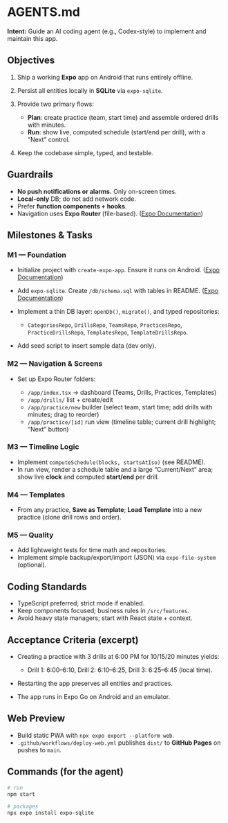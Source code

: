# AGENTS.md

**Intent:** Guide an AI coding agent (e.g., Codex-style) to implement and maintain this app.

## Objectives

1. Ship a working **Expo** app on Android that runs entirely offline.
2. Persist all entities locally in **SQLite** via `expo-sqlite`.
3. Provide two primary flows:

   * **Plan**: create practice (team, start time) and assemble ordered drills with minutes.
   * **Run**: show live, computed schedule (start/end per drill), with a “Next” control.
4. Keep the codebase simple, typed, and testable.

## Guardrails

* **No push notifications or alarms.** Only on-screen times.
* **Local-only** DB; do not add network code.
* Prefer **function components + hooks**.
* Navigation uses **Expo Router** (file-based). ([Expo Documentation][3])

## Milestones & Tasks

### M1 — Foundation

* Initialize project with `create-expo-app`. Ensure it runs on Android. ([Expo Documentation][1])
* Add `expo-sqlite`. Create `/db/schema.sql` with tables in README. ([Expo Documentation][2])
* Implement a thin DB layer: `openDb()`, `migrate()`, and typed repositories:

  * `CategoriesRepo`, `DrillsRepo`, `TeamsRepo`, `PracticesRepo`, `PracticeDrillsRepo`, `TemplatesRepo`, `TemplateDrillsRepo`.
* Add seed script to insert sample data (dev only).

### M2 — Navigation & Screens

* Set up Expo Router folders:

  * `/app/index.tsx` → dashboard (Teams, Drills, Practices, Templates)
  * `/app/drills/` list + create/edit
  * `/app/practice/new` builder (select team, start time; add drills with minutes; drag to reorder)
  * `/app/practice/[id]` run view (timeline table; current drill highlight; “Next” button)

### M3 — Timeline Logic

* Implement `computeSchedule(blocks, startsAtIso)` (see README).
* In run view, render a schedule table and a large “Current/Next” area; show live **clock** and computed **start/end** per drill.

### M4 — Templates

* From any practice, **Save as Template**; **Load Template** into a new practice (clone drill rows and order).

### M5 — Quality

* Add lightweight tests for time math and repositories.
* Implement simple backup/export/import (JSON) via `expo-file-system` (optional).

## Coding Standards

* TypeScript preferred; strict mode if enabled.
* Keep components focused; business rules in `/src/features`.
* Avoid heavy state managers; start with React state + context.

## Acceptance Criteria (excerpt)

* Creating a practice with 3 drills at 6:00 PM for 10/15/20 minutes yields:

  * Drill 1: 6:00–6:10, Drill 2: 6:10–6:25, Drill 3: 6:25–6:45 (local time).
* Restarting the app preserves all entities and practices.
* The app runs in Expo Go on Android and an emulator.

## Web Preview

* Build static PWA with `npx expo export --platform web`.
* `.github/workflows/deploy-web.yml` publishes `dist/` to **GitHub Pages** on pushes to `main`.

## Commands (for the agent)

```bash
# run
npm start

# packages
npx expo install expo-sqlite
```

[1]: https://docs.expo.dev/more/create-expo/?utm_source=chatgpt.com "create-expo-app - Expo Documentation"
[2]: https://docs.expo.dev/versions/latest/sdk/sqlite/?utm_source=chatgpt.com "SQLite - Expo Documentation"
[3]: https://docs.expo.dev/router/introduction/?utm_source=chatgpt.com "Introduction to Expo Router - Expo Documentation"
